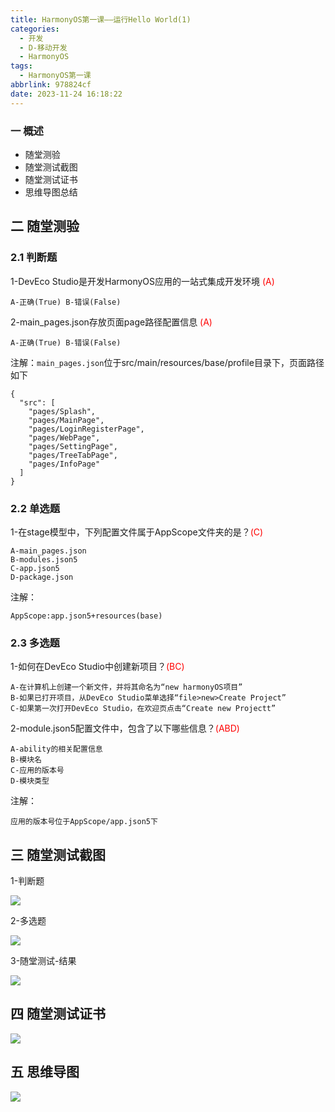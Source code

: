 ```yaml
---
title: HarmonyOS第一课——运行Hello World(1)
categories:
  - 开发
  - D-移动开发
  - HarmonyOS
tags:
  - HarmonyOS第一课
abbrlink: 978824cf
date: 2023-11-24 16:18:22
---
```

### 一  概述

* 随堂测验
* 随堂测试截图
* 随堂测试证书
* 思维导图总结

<!--more-->

## 二 随堂测验

### 2.1 判断题

1-DevEco Studio是开发HarmonyOS应用的一站式集成开发环境 <font color=red>(A)</font>

```
A-正确(True) B-错误(False)
```

2-main_pages.json存放页面page路径配置信息 <font color=red>(A)</font>

```
A-正确(True) B-错误(False)
```

注解：`main_pages.json`位于src/main/resources/base/profile目录下，页面路径如下

```
{
  "src": [
    "pages/Splash",
    "pages/MainPage",
    "pages/LoginRegisterPage",
    "pages/WebPage",
    "pages/SettingPage",
    "pages/TreeTabPage",
    "pages/InfoPage"
  ]
}
```

### 2.2 单选题

1-在stage模型中，下列配置文件属于AppScope文件夹的是？<font color=red>(C)</font>

```
A-main_pages.json
B-modules.json5
C-app.json5
D-package.json
```

注解：

```
AppScope:app.json5+resources(base)
```

### 2.3 多选题

1-如何在DevEco Studio中创建新项目？<font color=red>(BC)</font>

```
A-在计算机上创建一个新文件，并将其命名为“new harmonyOS项目”
B-如果已打开项目，从DevEco Studio菜单选择“file>new>Create Project”
C-如果第一次打开DevEco Studio，在欢迎页点击“Create new Projectt”
```

2-module.json5配置文件中，包含了以下哪些信息？<font color=red>(ABD)</font>

```
A-ability的相关配置信息
B-模块名
C-应用的版本号
D-模块类型
```

注解：

```
应用的版本号位于AppScope/app.json5下
```

## 三 随堂测试截图

1-判断题

![][1]

2-多选题

![][2]

3-随堂测试-结果

![][3]

## 四 随堂测试证书

![][4]

## 五 思维导图
![][5]



[1]:https://jsd.onmicrosoft.cn/gh/PGzxc/CDN/blog-hmos/harmonyos-lesson1-single-1.png
[2]:https://jsd.onmicrosoft.cn/gh/PGzxc/CDN/blog-hmos/harmonyos-lesson1-multiple-2.png
[3]:https://jsd.onmicrosoft.cn/gh/PGzxc/CDN/blog-hmos/harmonyos-lesson1-result-3.png
[4]:https://jsd.onmicrosoft.cn/gh/PGzxc/CDN/blog-hmos/harmonyos-lesson1-certify-4.png
[5]:https://jsd.onmicrosoft.cn/gh/PGzxc/CDN/blog-hmos/harmonyos-lesson1-xmind.png